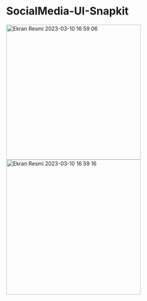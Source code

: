 # SocialMedia-UI-Snapkit
 
<img width="358" alt="Ekran Resmi 2023-03-10 16 59 06" src="https://user-images.githubusercontent.com/73952475/224335023-bd8d2d7b-578b-4b12-bdda-c8da4294c064.png">
<img width="358" alt="Ekran Resmi 2023-03-10 16 59 16" src="https://user-images.githubusercontent.com/73952475/224335255-a345eb05-49b7-45e6-852a-0e08000e6981.png">

